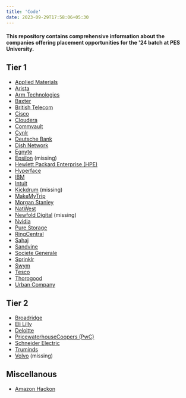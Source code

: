 ```yaml
---
title: 'Code'
date: 2023-09-29T17:58:06+05:30
---
```


#### This repository contains comprehensive information about the companies offering placement opportunities for the '24 batch at PES University.

## Tier 1

- [Applied Materials](./applied_materials)
- [Arista](./arista)
- [Arm Technologies](./arm)
- [Baxter](./baxter)
- [British Telecom](./british_telecom)
- [Cisco](./cisco)
- [Cloudera](./cloudera)
- [Commvault](./commvault)
- [Cynlr](./cynlr)
- [Deutsche Bank](./deutsche)
- [Dish Network](./dish)
- [Egnyte](./egnyte)
- [Epsilon](./epsilon) (missing)
- [Hewlett Packard Enterprise (HPE)](./hpe)
- [Hyperface](./hyperface)
- [IBM](./ibm)
- [Intuit](./intuit)
- [Kickdrum](./kickdrum) (missing)
- [MakeMyTrip](./makemytrip)
- [Morgan Stanley](./morgan_stanley)
- [NatWest](./natwest)
- [Newfold Digital](./newfold_digital) (missing)
- [Nvidia](./nvidia)
- [Pure Storage](./pure_storage)
- [RingCentral](./ring_central)
- [Sahaj](./sahaj)
- [Sandvine](./sandvine)
- [Societe Generale](./societe_generale)
- [Sprinklr](./sprinklr)
- [Swym](./swym)
- [Tesco](./tesco)
- [Thorogood](./thorogood)
- [Urban Company](./urban_company)

## Tier 2

- [Broadridge](./broadridge)
- [Eli Lilly](./eli_lilly)
- [Deloitte](./deloitte)
- [PricewaterhouseCoopers (PwC)](./pwc)
- [Schneider Electric](./schneider_electric)
- [Truminds](./truminds)
- [Volvo](./volvo) (missing)

## Miscellanous

- [Amazon Hackon](./amazon_hackon)
